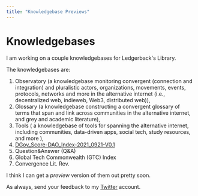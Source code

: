 ```yaml
---
title: "Knowledgebase Previews"
---
```


# Knowledgebases

I am working on a couple knowledgebases for Ledgerback's Library.

The knowledgebases are:

1. Observatory (a knowledgebase monitoring convergent (connection and integration) and pluralistic actors, organizations, movements, events, protocols, networks and more in the alternative internet (i.e., decentralized web, indieweb, Web3, distributed web)),
2. Glossary (a knowledgebase constructing a convergent glossary of terms  that span and link across communities in the alternative internet, and grey and academic literature),
3. Tools ( a knowledgebase of tools for spanning  the alternative internet, including communities, data-driven apps, social tech, study resources, and more ),
4. [DGov_Score-DAO_Index-2021_0921-V0.1](DGov_Score-DAO_Index-2021_0921-V0.1.md)
5. Question&Answer (Q&A)
6. Global Tech Commonwealth (GTC) Index
7. Convergence Lit. Rev.



I think I can get a *preview* version of them out pretty soon.


As always, send your feedback to my [Twitter](https://twitter.com/CAdjovu) account.


